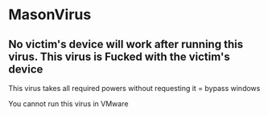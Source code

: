 # MasonVirus
No victim's device will work after running this virus.
This virus is Fucked with the victim's device
------------------------------------------------------
This virus takes all required powers without requesting it = bypass windows

You cannot run this virus in VMware
